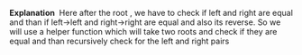 **Explanation**
​
Here after the root , we have to check if left and right are equal and than if left->left and right->right are equal and also its reverse. So we will use a helper function which will take two roots and check if they are equal and than recursively check for the left and right pairs